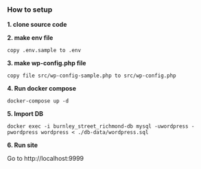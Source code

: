 ### How to setup

**1. clone source code**

**2. make env file**

```copy .env.sample to .env```

**3. make wp-config.php file**

```copy file src/wp-config-sample.php to src/wp-config.php```

**4. Run docker compose**

```docker-compose up -d  ```

**5. Import DB**

```docker exec -i burnley_street_richmond-db mysql -uwordpress -pwordpress wordpress < ./db-data/wordpress.sql ```

**6. Run site**

Go to http://localhost:9999